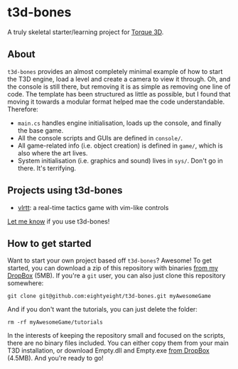 # t3d-bones

A truly skeletal starter/learning project for [Torque 3D][].

 [Torque 3D]: https://github.com/GarageGames/Torque3D

## About

`t3d-bones` provides an almost completely minimal example of how to start the T3D engine, load a level and create a camera to view it through.
Oh, and the console is still there, but removing it is as simple as removing one line of code.
The template has been structured as little as possible, but I found that moving it towards a modular format helped mae the code understandable.
Therefore:

 * `main.cs` handles engine initialisation, loads up the console, and finally the base game.
 * All the console scripts and GUIs are defined in `console/`.
 * All game-related info (i.e. object creation) is defined in `game/`, which is also where the art lives.
 * System initialisation (i.e. graphics and sound) lives in `sys/`. Don't go in there. It's terrifying.

## Projects using t3d-bones

 * [vlrtt](github.com/eightyeight/vlrtt): a real-time tactics game with vim-like controls

[Let me know](http://www.garagegames.com/account/profile/79478) if you use t3d-bones!

## How to get started

Want to start your own project based off `t3d-bones`?
Awesome!
To get started, you can download a zip of this repository with binaries [from my DropBox][package] (5MB).
If you're a `git` user, you can also just clone this repository somewhere:

    git clone git@github.com:eightyeight/t3d-bones.git myAwesomeGame

And if you don't want the tutorials, you can just delete the folder:

    rm -rf myAwesomeGame/tutorials

In the interests of keeping the repository small and focused on the scripts, there are no binary files included.
You can either copy them from your main T3D installation, or download Empty.dll and Empty.exe [from DropBox][binaries] (4.5MB).
And you're ready to go!

 [package]: https://www.dropbox.com/s/e07civwvkvdjvd7/t3d-bones.zip 
 [binaries]: https://www.dropbox.com/s/6ggmqcps07ky5pi/t3d-bones-binaries.zip
